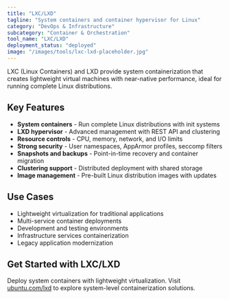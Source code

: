 ```yaml
---
title: "LXC/LXD"
tagline: "System containers and container hypervisor for Linux"
category: "DevOps & Infrastructure"
subcategory: "Container & Orchestration"
tool_name: "LXC/LXD"
deployment_status: "deployed"
image: "/images/tools/lxc-lxd-placeholder.jpg"
---
```

LXC (Linux Containers) and LXD provide system containerization that creates lightweight virtual machines with near-native performance, ideal for running complete Linux distributions.

## Key Features

- **System containers** - Run complete Linux distributions with init systems
- **LXD hypervisor** - Advanced management with REST API and clustering
- **Resource controls** - CPU, memory, network, and I/O limits
- **Strong security** - User namespaces, AppArmor profiles, seccomp filters
- **Snapshots and backups** - Point-in-time recovery and container migration
- **Clustering support** - Distributed deployment with shared storage
- **Image management** - Pre-built Linux distribution images with updates

## Use Cases

- Lightweight virtualization for traditional applications
- Multi-service container deployments
- Development and testing environments
- Infrastructure services containerization
- Legacy application modernization

## Get Started with LXC/LXD

Deploy system containers with lightweight virtualization. Visit [ubuntu.com/lxd](https://ubuntu.com/lxd) to explore system-level containerization solutions.
